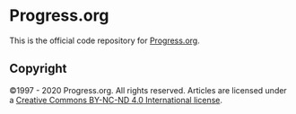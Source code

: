 # Progress.org

This is the official code repository for [Progress.org](https://www.progress.org).

## Copyright

©1997 - 2020 Progress.org. All rights reserved. Articles are licensed under a [Creative Commons BY-NC-ND 4.0 International license](https://creativecommons.org/licenses/by-nc-nd/4.0/).

